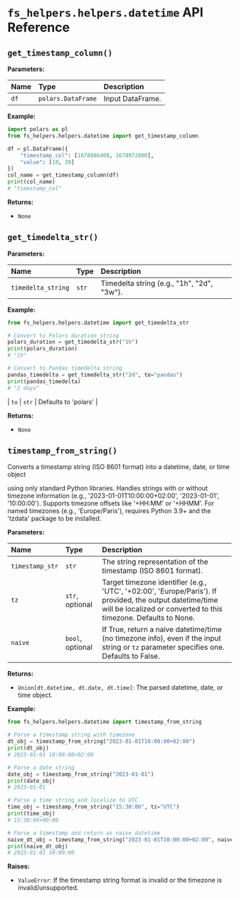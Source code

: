 # `fs_helpers.helpers.datetime` API Reference

## `get_timestamp_column()`

**Parameters:**

| Name | Type | Description |
|:---|:---|:---|
| `df` | `polars.DataFrame` | Input DataFrame. |

**Example:**

```python
import polars as pl
from fs_helpers.helpers.datetime import get_timestamp_column

df = pl.DataFrame({
    "timestamp_col": [1678886400, 1678972800],
    "value": [10, 20]
})
col_name = get_timestamp_column(df)
print(col_name)
# "timestamp_col"
```

**Returns:**

- `None`

## `get_timedelta_str()`

**Parameters:**

| Name | Type | Description |
|:---|:---|:---|
| `timedelta_string` | `str` | Timedelta string (e.g., "1h", "2d", "3w"). |

**Example:**

```python
from fs_helpers.helpers.datetime import get_timedelta_str

# Convert to Polars duration string
polars_duration = get_timedelta_str("1h")
print(polars_duration)
# "1h"

# Convert to Pandas timedelta string
pandas_timedelta = get_timedelta_str("2d", to="pandas")
print(pandas_timedelta)
# "2 days"
```

| `to` | `str` | Defaults to 'polars' |

**Returns:**

- `None`

## `timestamp_from_string()`

Converts a timestamp string (ISO 8601 format) into a datetime, date, or time object

using only standard Python libraries. Handles strings with or without timezone information (e.g., '2023-01-01T10:00:00+02:00', '2023-01-01', '10:00:00'). Supports timezone offsets like '+HH:MM' or '+HHMM'. For named timezones (e.g., 'Europe/Paris'), requires Python 3.9+ and the 'tzdata' package to be installed.

**Parameters:**

| Name | Type | Description |
|:---|:---|:---|
| `timestamp_str` | `str` | The string representation of the timestamp (ISO 8601 format). |
| `tz` | `str`, optional | Target timezone identifier (e.g., 'UTC', '+02:00', 'Europe/Paris'). If provided, the output datetime/time will be localized or converted to this timezone. Defaults to None. |
| `naive` | `bool`, optional | If True, return a naive datetime/time (no timezone info), even if the input string or `tz` parameter specifies one. Defaults to False. |

**Returns:**

- `Union[dt.datetime, dt.date, dt.time]`: The parsed datetime, date, or time object.

**Example:**

```python
from fs_helpers.helpers.datetime import timestamp_from_string

# Parse a timestamp string with timezone
dt_obj = timestamp_from_string("2023-01-01T10:00:00+02:00")
print(dt_obj)
# 2023-01-01 10:00:00+02:00

# Parse a date string
date_obj = timestamp_from_string("2023-01-01")
print(date_obj)
# 2023-01-01

# Parse a time string and localize to UTC
time_obj = timestamp_from_string("15:30:00", tz="UTC")
print(time_obj)
# 15:30:00+00:00

# Parse a timestamp and return as naive datetime
naive_dt_obj = timestamp_from_string("2023-01-01T10:00:00+02:00", naive=True)
print(naive_dt_obj)
# 2023-01-01 10:00:00
```

**Raises:**

- `ValueError`: If the timestamp string format is invalid or the timezone is invalid/unsupported.